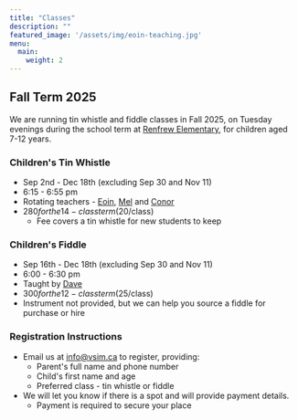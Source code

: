```yaml
---
title: "Classes"
description: ""
featured_image: '/assets/img/eoin-teaching.jpg'
menu:
  main:
    weight: 2
---
```


## Fall Term 2025

We are running tin whistle and fiddle classes in Fall 2025, on Tuesday evenings during the school term at [Renfrew Elementary](https://maps.app.goo.gl/in528fYvUAeSQCtCA), for children aged 7-12 years.

### Children's Tin Whistle
* Sep 2nd - Dec 18th (excluding Sep 30 and Nov 11)
* 6:15 - 6:55 pm
* Rotating teachers - [Eoin](../teachers/#eoin-caulfield), [Mel](../teachers/#melany-yeap) and [Conor](../teachers/#conor-fleming)
* $280 for the 14-class term ($20/class)
  * Fee covers a tin whistle for new students to keep

### Children's Fiddle
* Sep 16th - Dec 18th (excluding Sep 30 and Nov 11)
* 6:00 - 6:30 pm
* Taught by [Dave](../teachers/#dave-clark)
* $300 for the 12-class term ($25/class)
* Instrument not provided, but we can help you source a fiddle for purchase or hire

### Registration Instructions
* Email us at [info@vsim.ca](mailto:info@vsim.ca) to register, providing:
  * Parent's full name and phone number
  * Child's first name and age
  * Preferred class - tin whistle or fiddle
* We will let you know if there is a spot and will provide payment details.
  * Payment is required to secure your place



